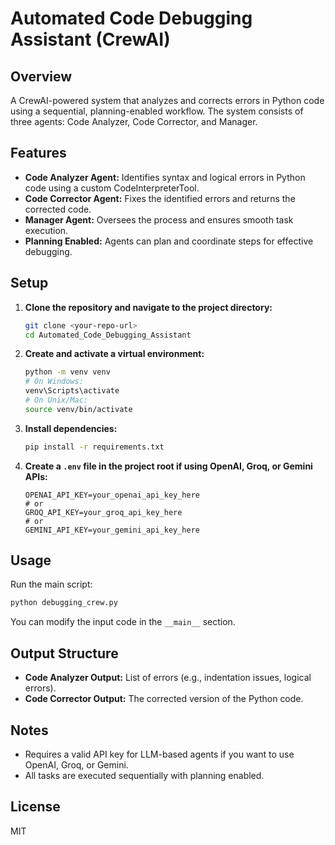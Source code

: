 # Automated Code Debugging Assistant (CrewAI)

## Overview
A CrewAI-powered system that analyzes and corrects errors in Python code using a sequential, planning-enabled workflow. The system consists of three agents: Code Analyzer, Code Corrector, and Manager.

## Features
- **Code Analyzer Agent:** Identifies syntax and logical errors in Python code using a custom CodeInterpreterTool.
- **Code Corrector Agent:** Fixes the identified errors and returns the corrected code.
- **Manager Agent:** Oversees the process and ensures smooth task execution.
- **Planning Enabled:** Agents can plan and coordinate steps for effective debugging.

## Setup
1. **Clone the repository and navigate to the project directory:**
   ```sh
   git clone <your-repo-url>
   cd Automated_Code_Debugging_Assistant
   ```
2. **Create and activate a virtual environment:**
   ```sh
   python -m venv venv
   # On Windows:
   venv\Scripts\activate
   # On Unix/Mac:
   source venv/bin/activate
   ```
3. **Install dependencies:**
   ```sh
   pip install -r requirements.txt
   ```
4. **Create a `.env` file in the project root if using OpenAI, Groq, or Gemini APIs:**
   ```env
   OPENAI_API_KEY=your_openai_api_key_here
   # or
   GROQ_API_KEY=your_groq_api_key_here
   # or
   GEMINI_API_KEY=your_gemini_api_key_here
   ```

## Usage
Run the main script:
```sh
python debugging_crew.py
```
You can modify the input code in the `__main__` section.

## Output Structure
- **Code Analyzer Output:** List of errors (e.g., indentation issues, logical errors).
- **Code Corrector Output:** The corrected version of the Python code.

## Notes
- Requires a valid API key for LLM-based agents if you want to use OpenAI, Groq, or Gemini.
- All tasks are executed sequentially with planning enabled.

## License
MIT 